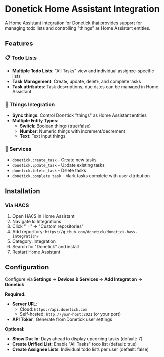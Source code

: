 # Donetick Home Assistant Integration

A Home Assistant integration for Donetick that provides support for managing todo lists and controlling "things" as Home Assistant entities.

## Features

### 📋 Todo Lists
- **Multiple Todo Lists**: "All Tasks" view and individual assignee-specific lists
- **Task Management**: Create, update, delete, and complete tasks
- **Task attributes**: Task descriptions, due dates can be managed in Home Assistant


### 🔧 Things Integration  
- **Sync things**: Control Donetick "things" as Home Assistant entities
- **Multiple Entity Types**: 
  - **Switch**: Boolean things (true/false)
  - **Number**: Numeric things with increment/decrement
  - **Text**: Text input things

### 🔧 Services
- `donetick.create_task` - Create new tasks
- `donetick.update_task` - Update existing tasks  
- `donetick.delete_task` - Delete tasks
- `donetick.complete_task` - Mark tasks complete with user attribution

## Installation

### Via HACS
1. Open HACS in Home Assistant
2. Navigate to Integrations  
3. Click "⋮" → "Custom repositories"
4. Add repository: `https://github.com/donetick/donetick-hass-integration/`
5. Category: Integration
6. Search for "Donetick" and install
7. Restart Home Assistant

## Configuration

Configure via **Settings** → **Devices & Services** → **Add Integration** → **Donetick**

**Required:**
- **Server URL**: 
  - Cloud: `https://api.donetick.com`
  - Self-hosted: `http://your-host:2021` (or your port)
- **API Token**: Generate from Donetick user settings

**Optional:**
- **Show Due In**: Days ahead to display upcoming tasks (default: 7)
- **Create Unified List**: Enable "All Tasks" todo list (default: true)  
- **Create Assignee Lists**: Individual todo lists per user (default: false) 
